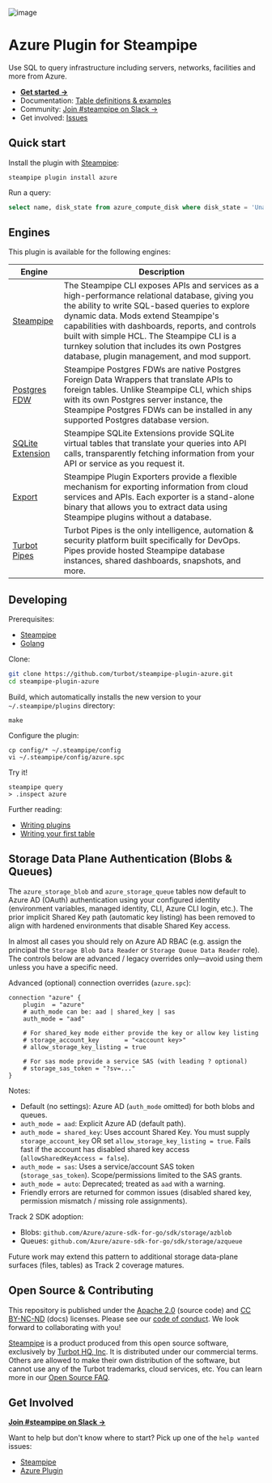 ![image](https://hub.steampipe.io/images/plugins/turbot/azure-social-graphic.png)

# Azure Plugin for Steampipe

Use SQL to query infrastructure including servers, networks, facilities and more from Azure.

- **[Get started →](https://hub.steampipe.io/plugins/turbot/azure)**
- Documentation: [Table definitions & examples](https://hub.steampipe.io/plugins/turbot/azure/tables)
- Community: [Join #steampipe on Slack →](https://turbot.com/community/join)
- Get involved: [Issues](https://github.com/turbot/steampipe-plugin-azure/issues)

## Quick start

Install the plugin with [Steampipe](https://steampipe.io):

```shell
steampipe plugin install azure
```

Run a query:

```sql
select name, disk_state from azure_compute_disk where disk_state = 'Unattached'
```

## Engines

This plugin is available for the following engines:

| Engine        | Description
|---------------|------------------------------------------
| [Steampipe](https://steampipe.io/docs) | The Steampipe CLI exposes APIs and services as a high-performance relational database, giving you the ability to write SQL-based queries to explore dynamic data. Mods extend Steampipe's capabilities with dashboards, reports, and controls built with simple HCL. The Steampipe CLI is a turnkey solution that includes its own Postgres database, plugin management, and mod support.
| [Postgres FDW](https://steampipe.io/docs/steampipe_postgres/overview) | Steampipe Postgres FDWs are native Postgres Foreign Data Wrappers that translate APIs to foreign tables. Unlike Steampipe CLI, which ships with its own Postgres server instance, the Steampipe Postgres FDWs can be installed in any supported Postgres database version.
| [SQLite Extension](https://steampipe.io/docs/steampipe_sqlite/overview) | Steampipe SQLite Extensions provide SQLite virtual tables that translate your queries into API calls, transparently fetching information from your API or service as you request it.
| [Export](https://steampipe.io/docs/steampipe_export/overview) | Steampipe Plugin Exporters provide a flexible mechanism for exporting information from cloud services and APIs. Each exporter is a stand-alone binary that allows you to extract data using Steampipe plugins without a database.
| [Turbot Pipes](https://turbot.com/pipes/docs) | Turbot Pipes is the only intelligence, automation & security platform built specifically for DevOps. Pipes provide hosted Steampipe database instances, shared dashboards, snapshots, and more.

## Developing

Prerequisites:

- [Steampipe](https://steampipe.io/downloads)
- [Golang](https://golang.org/doc/install)

Clone:

```sh
git clone https://github.com/turbot/steampipe-plugin-azure.git
cd steampipe-plugin-azure
```

Build, which automatically installs the new version to your `~/.steampipe/plugins` directory:

```
make
```

Configure the plugin:

```
cp config/* ~/.steampipe/config
vi ~/.steampipe/config/azure.spc
```

Try it!

```
steampipe query
> .inspect azure
```

Further reading:

- [Writing plugins](https://steampipe.io/docs/develop/writing-plugins)
- [Writing your first table](https://steampipe.io/docs/develop/writing-your-first-table)

## Storage Data Plane Authentication (Blobs & Queues)

The `azure_storage_blob` and `azure_storage_queue` tables now default to Azure AD (OAuth) authentication using your configured identity (environment variables, managed identity, CLI, Azure CLI login, etc.). The prior implicit Shared Key path (automatic key listing) has been removed to align with hardened environments that disable Shared Key access.

In almost all cases you should rely on Azure AD RBAC (e.g. assign the principal the `Storage Blob Data Reader` or `Storage Queue Data Reader` role). The controls below are advanced / legacy overrides only—avoid using them unless you have a specific need.

Advanced (optional) connection overrides (`azure.spc`):

```
connection "azure" {
	plugin  = "azure"
	# auth_mode can be: aad | shared_key | sas
	auth_mode = "aad"

	# For shared_key mode either provide the key or allow key listing
	# storage_account_key       = "<account key>"
	# allow_storage_key_listing = true

	# For sas mode provide a service SAS (with leading ? optional)
	# storage_sas_token = "?sv=..."
}
```

Notes:
* Default (no settings): Azure AD (`auth_mode` omitted) for both blobs and queues.
* `auth_mode = aad`: Explicit Azure AD (default path).
* `auth_mode = shared_key`: Uses account Shared Key. You must supply `storage_account_key` OR set `allow_storage_key_listing = true`. Fails fast if the account has disabled shared key access (`allowSharedKeyAccess = false`).
* `auth_mode = sas`: Uses a service/account SAS token (`storage_sas_token`). Scope/permissions limited to the SAS grants.
* `auth_mode = auto`: Deprecated; treated as `aad` with a warning.
* Friendly errors are returned for common issues (disabled shared key, permission mismatch / missing role assignments).

Track 2 SDK adoption:
* Blobs: `github.com/Azure/azure-sdk-for-go/sdk/storage/azblob`
* Queues: `github.com/Azure/azure-sdk-for-go/sdk/storage/azqueue`

Future work may extend this pattern to additional storage data-plane surfaces (files, tables) as Track 2 coverage matures.

## Open Source & Contributing

This repository is published under the [Apache 2.0](https://www.apache.org/licenses/LICENSE-2.0) (source code) and [CC BY-NC-ND](https://creativecommons.org/licenses/by-nc-nd/2.0/) (docs) licenses. Please see our [code of conduct](https://github.com/turbot/.github/blob/main/CODE_OF_CONDUCT.md). We look forward to collaborating with you!

[Steampipe](https://steampipe.io) is a product produced from this open source software, exclusively by [Turbot HQ, Inc](https://turbot.com). It is distributed under our commercial terms. Others are allowed to make their own distribution of the software, but cannot use any of the Turbot trademarks, cloud services, etc. You can learn more in our [Open Source FAQ](https://turbot.com/open-source).

## Get Involved

**[Join #steampipe on Slack →](https://turbot.com/community/join)**

Want to help but don't know where to start? Pick up one of the `help wanted` issues:

- [Steampipe](https://github.com/turbot/steampipe/labels/help%20wanted)
- [Azure Plugin](https://github.com/turbot/steampipe-plugin-azure/labels/help%20wanted)
